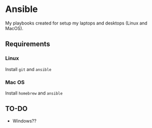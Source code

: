 # Ansible

My playbooks created for setup my laptops and desktops (Linux and MacOS).

## Requirements

### Linux
Install `git` and `ansible`

### Mac OS
Install `homebrew` and `ansible`

## TO-DO
- Windows??

